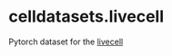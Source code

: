 # celldatasets.livecell
Pytorch dataset for the [livecell](https://www.nature.com/articles/s41592-021-01249-6)

